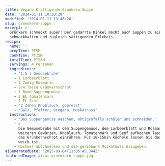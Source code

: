 ```yaml
---
title: Vegane Kräftigende Grünkern-Suppe
date: '2014-01-11 10:20:28'
modified: '2014-01-11 13:46:20'
slug: gruenkern-suppe
excerpt: >-
  Grünkern schmeckt super! Der gedarrte Dinkel macht auch Suppen zu einem
  schmackhaften und zugleich sättigenden Erlebnis.
recipe:
  name: ''
  prepTime: PT5M
  cookTime: PT15M
  totalTime: PT20M
  servings: 4 Personen
  ingredients:
    - '1,5 l Gemüsebrühe'
    - 1 Lorbeerblatt
    - 1 Zweig Rosmarin
    - 3/4 Tasse Grünkernschrot
    - 1 Bund Suppengemüse
    - 2 EL Tomatenmark
    - 1 EL Senf
    - '2 Zehen Knoblauch, gepresst'
    - 'Salz, Pfeffer, Oregano, Muskatnuss'
  instructions:
    - 'Das Suppengemüse waschen, nötigenfalls schälen und schneiden.'
    - >-
      Die Gemüsebrühe mit dem Suppengemüse, dem Lorbeerblatt und Rosmarin sowie
      weiteren Gewürzen, Knoblauch, Tomatenmark und Senf aufkochen lassen und
      das Grünkernschrot einrühren. Für 10-15min köcheln lassen bis das Schrot
      weich ist.
    - Nochmal abschmecken und die geriebene Muskatnuss dazugeben.
aiGeneratedDate: '2025-09-04T11:05:45.844Z'
featuredImage: ai/ai-gruenkern-suppe.jpg
---
```


